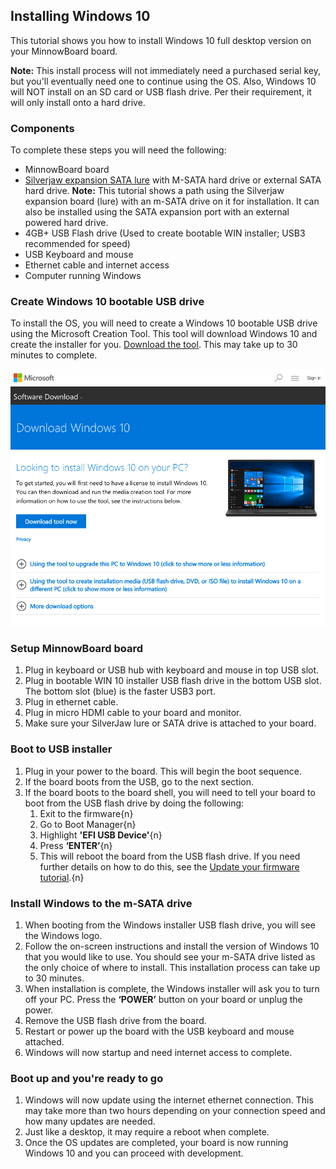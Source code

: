 ## Installing Windows 10

This tutorial shows you how to install Windows 10 full desktop version on your MinnowBoard board.  

**Note:** This install process will not immediately need a purchased serial key, but you'll eventually need one to continue using the OS. Also, Windows 10 will NOT install on an SD card or USB flash drive. Per their requirement, it will only install onto a hard drive. 

### Components

To complete these steps you will need the following:

- MinnowBoard board
- [Silverjaw expansion SATA lure](get-a-board) with M-SATA hard drive or external SATA hard drive. **Note:** This tutorial shows a path using the Silverjaw expansion board (lure) with an m-SATA drive on it for installation. It can also be installed using the SATA expansion port with an external powered hard drive.
- 4GB+ USB Flash drive (Used to create bootable WIN installer; USB3 recommended for speed)
- USB Keyboard and mouse
- Ethernet cable and internet access
- Computer running Windows

### Create Windows 10 bootable USB drive
To install the OS, you will need to create a Windows 10 bootable USB drive using the Microsoft Creation Tool. This tool will download Windows 10 and create the installer for you. [Download the tool](https://www.microsoft.com/en-us/software-download/windows10/). This may take up to 30 minutes to complete. 

![image](elements/tuto-reader/tutorials/installing-windows-10-on-minnowboard/docs/Win-10-tool.png)

### Setup MinnowBoard board 
1. Plug in keyboard or USB hub with keyboard and mouse in top USB slot.  
2. Plug in bootable WIN 10 installer USB flash drive in the bottom USB slot. The bottom slot (blue) is the faster USB3 port.
3. Plug in ethernet cable.
4. Plug in micro HDMI cable to your board and monitor.
5. Make sure your SilverJaw lure or SATA drive is attached to your board.

### Boot to USB installer
1. Plug in your power to the board. This will begin the boot sequence.
2. If the board boots from the USB, go to the next section.
3. If the board boots to the board shell, you will need to tell your board to boot from the USB flash drive by doing the following: 
     1. Exit to the firmware{n} 
     1. Go to Boot Manager{n}
     1. Highlight **'EFI USB Device'**{n} 
     1. Press **‘ENTER’**{n}  
     1. This will reboot the board from the USB flash drive. If you need further details on how to do this, see the [Update your firmware tutorial](tutorials/updating_your_firmware).{n}

### Install Windows to the m-SATA drive
1. When booting from the Windows installer USB flash drive, you will see the Windows logo.
2. Follow the on-screen instructions and install the version of Windows 10 that you would like to use. You should see your m-SATA drive listed as the only choice of where to install. This installation process can take up to 30 minutes. 
3. When installation is complete, the Windows installer will ask you to turn off your PC. Press the **‘POWER’** button on your board or unplug the power.
4. Remove the USB flash drive from the board.
5. Restart or power up the board with the USB keyboard and mouse attached.
6. Windows will now startup and need internet access to complete.

### Boot up and you're ready to go
1. Windows will now update using the internet ethernet connection. This may take more than two hours depending on your connection speed and how many updates are needed. 
2. Just like a desktop, it may require a reboot when complete.
3. Once the OS updates are completed, your board is now running Windows 10 and you can proceed with development.
